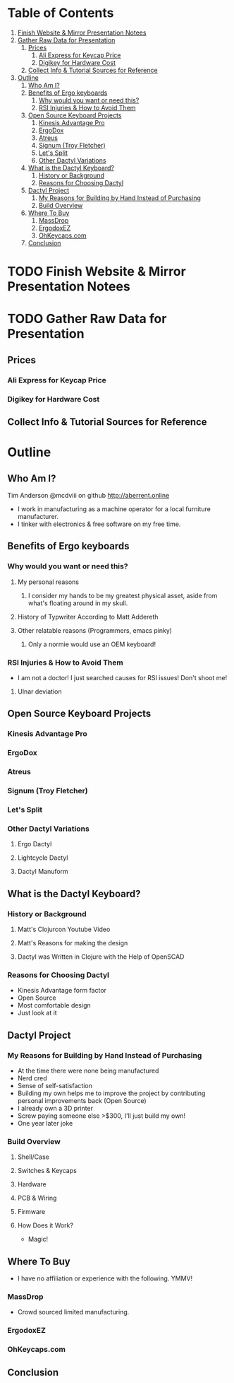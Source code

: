 
# Table of Contents

1.  [Finish Website & Mirror Presentation Notees](#org7ed496c)
2.  [Gather Raw Data for Presentation](#orgd894c46)
    1.  [Prices](#org679eda4)
        1.  [Ali Express for Keycap Price](#orga6b5e2e)
        2.  [Digikey for Hardware Cost](#org77bb09e)
    2.  [Collect Info & Tutorial Sources for Reference](#orgc7b3936)
3.  [Outline](#org893332b)
    1.  [Who Am I?](#org912f378)
    2.  [Benefits of Ergo keyboards](#orge9f2450)
        1.  [Why would you want or need this?](#org2826a16)
        2.  [RSI Injuries & How to Avoid Them](#org1b0c1c0)
    3.  [Open Source Keyboard Projects](#org5c36230)
        1.  [Kinesis Advantage Pro](#org45cb597)
        2.  [ErgoDox](#org075cb4a)
        3.  [Atreus](#orgbde63c6)
        4.  [Signum (Troy Fletcher)](#org4c6b8af)
        5.  [Let's Split](#org07229e8)
        6.  [Other Dactyl Variations](#orgd00a409)
    4.  [What is the Dactyl Keyboard?](#orgc89da40)
        1.  [History or Background](#org15c6000)
        2.  [Reasons for Choosing Dactyl](#org66fb096)
    5.  [Dactyl Project](#orgd57e538)
        1.  [My Reasons for Building by Hand Instead of Purchasing](#org9617281)
        2.  [Build Overview](#org3116d8c)
    6.  [Where To Buy](#org9a61190)
        1.  [MassDrop](#org410f099)
        2.  [ErgodoxEZ](#org5f0c085)
        3.  [OhKeycaps.com](#org9244da8)
    7.  [Conclusion](#org6f43dad)



<a id="org7ed496c"></a>

# TODO Finish Website & Mirror Presentation Notees


<a id="orgd894c46"></a>

# TODO Gather Raw Data for Presentation


<a id="org679eda4"></a>

## Prices


<a id="orga6b5e2e"></a>

### Ali Express for Keycap Price


<a id="org77bb09e"></a>

### Digikey for Hardware Cost


<a id="orgc7b3936"></a>

## Collect Info & Tutorial Sources for Reference


<a id="org893332b"></a>

# Outline


<a id="org912f378"></a>

## Who Am I?

Tim Anderson
@mcdviii on github
<http://aberrent.online>

-   I work in manufacturing as a machine operator for a local furniture
    manufacturer.
-   I tinker with electronics & free software on my free time.


<a id="orge9f2450"></a>

## Benefits of Ergo keyboards


<a id="org2826a16"></a>

### Why would you want or need this?

1.  My personal reasons

    1.  I consider my hands to be my greatest physical asset, aside from what's floating around in my skull.

2.  History of Typwriter According to Matt Addereth

3.  Other relatable reasons (Programmers, emacs pinky)

    1.  Only a normie would use an OEM keyboard!


<a id="org1b0c1c0"></a>

### RSI Injuries & How to Avoid Them

-   I am not a doctor! I just searched causes for RSI issues! Don't shoot me!

1.  Ulnar deviation


<a id="org5c36230"></a>

## Open Source Keyboard Projects


<a id="org45cb597"></a>

### Kinesis Advantage Pro


<a id="org075cb4a"></a>

### ErgoDox


<a id="orgbde63c6"></a>

### Atreus


<a id="org4c6b8af"></a>

### Signum (Troy Fletcher)


<a id="org07229e8"></a>

### Let's Split


<a id="orgd00a409"></a>

### Other Dactyl Variations

1.  Ergo Dactyl

2.  Lightcycle Dactyl

3.  Dactyl Manuform


<a id="orgc89da40"></a>

## What is the Dactyl Keyboard?


<a id="org15c6000"></a>

### History or Background

1.  Matt's Clojurcon Youtube Video

2.  Matt's Reasons for making the design

3.  Dactyl was Written in Clojure with the Help of OpenSCAD


<a id="org66fb096"></a>

### Reasons for Choosing Dactyl

-   Kinesis Advantage form factor
-   Open Source
-   Most comfortable design
-   Just look at it


<a id="orgd57e538"></a>

## Dactyl Project


<a id="org9617281"></a>

### My Reasons for Building by Hand Instead of Purchasing

-   At the time there were none being manufactured
-   Nerd cred
-   Sense of self-satisfaction
-   Building my own helps me to improve the project by contributing personal
    improvements back (Open Source)
-   I already own a 3D printer
-   Screw paying someone else >$300, I'll just build my own!
-   One year later joke


<a id="org3116d8c"></a>

### Build Overview

1.  Shell/Case

2.  Switches & Keycaps

3.  Hardware

4.  PCB & Wiring

5.  Firmware

6.  How Does it Work?

    -   Magic!


<a id="org9a61190"></a>

## Where To Buy

-   I have no affiliation or experience with the following. YMMV!


<a id="org410f099"></a>

### MassDrop

-   Crowd sourced limited manufacturing.


<a id="org5f0c085"></a>

### ErgodoxEZ


<a id="org9244da8"></a>

### OhKeycaps.com


<a id="org6f43dad"></a>

## Conclusion

